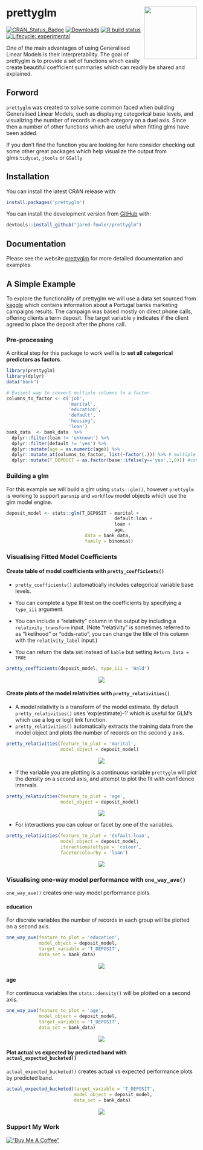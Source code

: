
<!-- README.md is generated from README.Rmd. Please edit that file -->

# prettyglm <img src='man/figures/logo.png' align="right" height="139" />

<!-- badges: start -->

[![CRAN_Status_Badge](https://www.r-pkg.org/badges/version/prettyglm)](https://cran.r-project.org/package=prettyglm)
[![Downloads](https://cranlogs.r-pkg.org/badges/grand-total/prettyglm)](https://cran.r-project.org/package=prettyglm)
[![R build
status](https://github.com/jared-fowler/prettyglm/workflows/R-CMD-check/badge.svg)](https://github.com/jared-fowler/prettyglm/actions)
[![Lifecycle:
experimental](https://img.shields.io/badge/lifecycle-experimental-orange.svg)](https://lifecycle.r-lib.org/articles/stages.html)
<!-- badges: end -->

One of the main advantages of using Generalised Linear Models is their
interpretability. The goal of prettyglm is to provide a set of functions
which easily create beautiful coefficient summaries which can readily be
shared and explained.

## Forword

`prettyglm` was created to solve some common faced when building
Generalised Linear Models, such as displaying categorical base levels,
and visualizing the number of records in each category on a duel axis.
Since then a number of other functions which are useful when fitting
glms have been added.

If you don’t find the function you are looking for here consider
checking out some other great packages which help visualize the output
from glms:`tidycat`, `jtools` or `GGally`

## Installation

You can install the latest CRAN release with:

``` r
install.packages('prettyglm')
```

You can install the development version from
[GitHub](https://github.com/) with:

``` r
devtools::install_github("jared-fowler/prettyglm")
```

## Documentation

Please see the website
[prettyglm](https://jared-fowler.github.io/prettyglm/) for more detailed
documentation and examples.

## A Simple Example

To explore the functionality of prettyglm we will use a data set sourced
from
[kaggle](https://www.kaggle.com/volodymyrgavrysh/bank-marketing-campaigns-dataset)
which contains information about a Portugal banks marketing campaigns
results. The campaign was based mostly on direct phone calls, offering
clients a term deposit. The target variable `y` indicates if the client
agreed to place the deposit after the phone call.

### Pre-processing

A critical step for this package to work well is to **set all
categorical predictors as factors**.

``` r
library(prettyglm)
library(dplyr)
data("bank")

# Easiest way to convert multiple columns to a factor.
columns_to_factor <- c('job',
                       'marital',
                       'education',
                       'default',
                       'housing',
                       'loan')
bank_data  <- bank_data  %>%
  dplyr::filter(loan != 'unknown') %>% 
  dplyr::filter(default != 'yes') %>% 
  dplyr::mutate(age = as.numeric(age)) %>% 
  dplyr::mutate_at(columns_to_factor, list(~factor(.))) %>% # multiple columns to factor
  dplyr::mutate(T_DEPOSIT = as.factor(base::ifelse(y=='yes',1,0))) #convert target to 0 and 1 for performance plots
```

### Building a glm

For this example we will build a glm using `stats::glm()`, however
`prettyglm` is working to support `parsnip` and `workflow` model objects
which use the glm model engine.

``` r
deposit_model <- stats::glm(T_DEPOSIT ~ marital +
                                        default:loan +
                                        loan +
                                        age,
                             data = bank_data,
                             family = binomial)
```

### Visualising Fitted Model Coefficients

#### Create table of model coefficients with `pretty_coefficients()`

- `pretty_coefficients()` automatically includes categorical variable
  base levels.

- You can complete a type III test on the coefficients by specifying a
  `type_iii` argument.

- You can include a “relativity” column in the output by including a
  `relativity_transform` input. (Note “relativity” is sometimes referred
  to as “likelihood” or “odds-ratio”, you can change the title of this
  column with the `relativity_label` input.)

- You can return the data set instead of `kable` but setting
  `Return_Data =  TRUE`

``` r
pretty_coefficients(deposit_model, type_iii = 'Wald')
```

<p align="center">
<img src= './man/figures/indextable.png' align="center"/>
</p>

#### Create plots of the model relativities with `pretty_relativities()`

- A model relativity is a transform of the model estimate. By default
  `pretty_relativities()` uses ‘exp(estimate)-1’ which is useful for
  GLM’s which use a log or logit link function.
- `pretty_relativities()` automatically extracts the training data from
  the model object and plots the number of records on the second y axis.

``` r
pretty_relativities(feature_to_plot = 'marital',
                    model_object = deposit_model)
```

<p align="center">
<img src= './man/figures/maritalrel.png' align="center"/>
</p>

- If the variable you are plotting is a continuous variable `prettyglm`
  will plot the density on a second axis, and attempt to plot the fit
  with confidence intervals.

``` r
pretty_relativities(feature_to_plot = 'age',
                    model_object = deposit_model)
```

<p align="center">
<img src= './man/figures/agerel.png' align="center"/>
</p>

- For interactions you can colour or facet by one of the variables.

``` r
pretty_relativities(feature_to_plot = 'default:loan',
                    model_object = deposit_model,
                    iteractionplottype = 'colour',
                    facetorcolourby = 'loan')
```

<p align="center">
<img src= './man/figures/defualtloanrel.png'  align="center"/>
</p>

### Visualising one-way model performance with `one_way_ave()`

`one_way_ave()` creates one-way model performance plots.

#### education

For discrete variables the number of records in each group will be
plotted on a second axis.

``` r
one_way_ave(feature_to_plot = 'education',
            model_object = deposit_model,
            target_variable = 'T_DEPOSIT',
            data_set = bank_data)
```

<p align="center">
<img src= './man/figures/educationave.png' align="center"/>
</p>

#### age

For continuous variables the `stats::density()` will be plotted on a
second axis.

``` r
one_way_ave(feature_to_plot = 'age',
            model_object = deposit_model,
            target_variable = 'T_DEPOSIT',
            data_set = bank_data)
```

<p align="center">
<img src= './man/figures/ageave.png' align="center"/>
</p>

#### Plot actual vs expected by predicted band with `actual_expected_bucketed()`

`actual_expected_bucketed()` creates actual vs expected performance
plots by predicted band.

``` r
actual_expected_bucketed(target_variable = 'T_DEPOSIT',
                         model_object = deposit_model,
                         data_set = bank_data)
```

<p align="center">
<img src= './man/figures/aveband.png' align="center"/>
</p>

### Support My Work

[![“Buy Me A
Coffee”](https://www.buymeacoffee.com/assets/img/custom_images/orange_img.png)](https://www.buymeacoffee.com/tictap)
